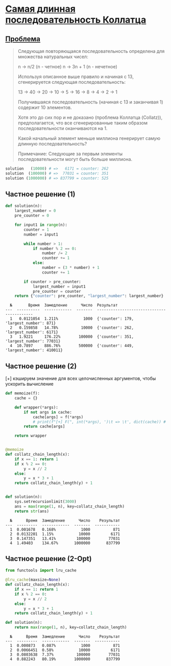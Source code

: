 # [Самая длинная последовательность Коллатца](TODO)

## [Проблема](https://euler.jakumo.org/problems/view/14.html)

>Следующая повторяющаяся последовательность определена для множества натуральных чисел:
>
>n → n/2 (n - четное)
>n → 3n + 1 (n - нечетное)
>
>Используя описанное выше правило и начиная с 13, сгенерируется следующая последовательность:
>
>13 → 40 → 20 → 10 → 5 → 16 → 8 → 4 → 2 → 1
>
>Получившаяся последовательность (начиная с 13 и заканчивая 1) содержит 10 элементов.
>
> Хотя это до сих пор и не доказано (проблема Коллатца (Collatz)), предполагается, что все сгенерированные таким образом последовательности оканчиваются на 1.
>
>Какой начальный элемент меньше миллиона генерирует самую длинную последовательность?
>
>Примечание: Следующие за первым элементы последовательности могут быть больше миллиона.

``` python
solution   (10000) # =>   6171 = counter: 262
solution  (100000) # =>  77031 = counter: 351
solution (1000000) # => 837799 = counter: 525
```

## Частное решение (1)

```python
def solution(n):
    largest_number = 0
    pre_counter = 0

    for input1 in range(n):
        counter = 1
        number = input1

        while number > 1:
            if number % 2 == 0:
                number /= 2
                counter += 1
            else:
                number = (3 * number) + 1
                counter += 1

        if counter > pre_counter:
            largest_number = input1
            pre_counter = counter
    return {"counter": pre_counter, "largest_number": largest_number}
```
```text
  №       Время  Замедление      Число  Результат
---  ----------  ------------  -------  ------------------------------------------
  1   0.0121054  1.211%           1000  {'counter': 179, 'largest_number': 871}
  2   0.159858   14.78%          10000  {'counter': 262, 'largest_number': 6171}
  3   1.9221     176.22%        100000  {'counter': 351, 'largest_number': 77031}
  4  10.7897     886.76%        500000  {'counter': 449, 'largest_number': 410011}
```

## Частное решение (2)

[+] кэшируем значение для всех целочисленных аргументов, чтобы ускорить вычисление

```python
def memoize(f):
    cache = {}

    def wrapper(*args):
        if not args in cache:
            cache[args] = f(*args)
            # print(f"[+] F(", int(*args), ')\t => \t', dict(cache)) # TEST OUTPUT
        return cache[args]

    return wrapper


@memoize
def collatz_chain_length(x):
    if x == 1: return 1
    if x % 2 == 0:
        y = x // 2
    else:
        y = x * 3 + 1
    return collatz_chain_length(y) + 1


def solution(n):
    sys.setrecursionlimit(3000)
    ans = max(range(1, n), key=collatz_chain_length)
    return str(ans)
```
```text
  №      Время  Замедление      Число    Результат
---  ---------  ------------  -------  -----------
  1  0.001678   0.168%           1000          871
  2  0.0132201  1.15%           10000         6171
  3  0.147351   13.41%         100000        77031
  4  1.49403    134.67%       1000000       837799
```

## Частное решение (2-Opt)

```python
from functools import lru_cache

@lru_cache(maxsize=None)
def collatz_chain_length(x):
    if x == 1: return 1
    if x % 2 == 0:
        y = x // 2
    else:
        y = x * 3 + 1
    return collatz_chain_length(y) + 1  

def solution(n):
    return max(range(1, n), key=collatz_chain_length)
```
```text
  №      Время  Замедление      Число    Результат
---  ---------  ------------  -------  -----------
  1  0.000873   0.087%           1000          871
  2  0.0066451  0.58%           10000         6171
  3  0.0803638  7.37%          100000        77031
  4  0.882243   80.19%        1000000       837799
```
